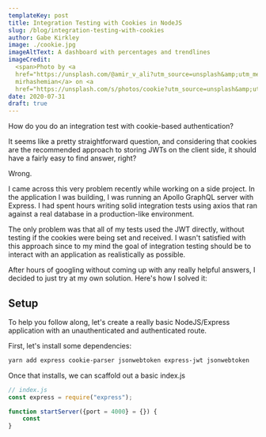 ```yaml
---
templateKey: post
title: Integration Testing with Cookies in NodeJS
slug: /blog/integration-testing-with-cookies
author: Gabe Kirkley
image: ./cookie.jpg
imageAltText: A dashboard with percentages and trendlines
imageCredit:
  <span>Photo by <a
  href="https://unsplash.com/@amir_v_ali?utm_source=unsplash&amp;utm_medium=referral&amp;utm_content=creditCopyText">amirali
  mirhashemian</a> on <a
  href="https://unsplash.com/s/photos/cookie?utm_source=unsplash&amp;utm_medium=referral&amp;utm_content=creditCopyText">Unsplash</a></span>
date: 2020-07-31
draft: true
---
```


How do you do an integration test with cookie-based authentication?

It seems like a pretty straightforward question, and considering that cookies
are the recommended approach to storing JWTs on the client side, it should have
a fairly easy to find answer, right?

Wrong.

I came across this very problem recently while working on a side project. In the
application I was building, I was running an Apollo GraphQL server with Express.
I had spent hours writing solid integration tests using axios that ran against a
real database in a production-like environment.

The only problem was that all of my tests used the JWT directly, without testing
if the cookies were being set and received. I wasn't satisfied with this
approach since to my mind the goal of integration testing should be to interact
with an application as realistically as possible.

After hours of googling without coming up with any really helpful answers, I
decided to just try at my own solution. Here's how I solved it:

## Setup

To help you follow along, let's create a really basic NodeJS/Express application
with an unauthenticated and authenticated route.

First, let's install some dependencies:

```bash
yarn add express cookie-parser jsonwebtoken express-jwt jsonwebtoken
```

Once that installs, we can scaffold out a basic index.js

```js
// index.js
const express = require("express");

function startServer({port = 4000} = {}) {
    const
}

```

